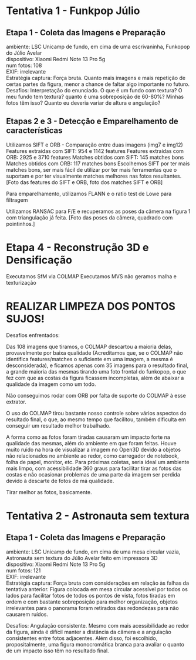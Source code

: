 # Tentativa 1 - Funkpop Júlio

## Etapa 1 - Coleta das Imagens e Preparação
ambiente: LSC Unicamp de fundo, em cima de uma escrivaninha, Funkopop do Júlio Avelar  
dispositivo: Xiaomi Redmi Note 13 Pro 5g  
num fotos: 108  
EXIF: irrelevante  
Estratégia captura: Força bruta. Quanto mais imagens e mais repetição de certas partes da figura, menor a chance de faltar algo importante no futuro.
Desafios: Interpretação do enunciado. O que é um fundo com textura? O meu fundo tem textura? quanto é uma sobreposição de 60-80%? Minhas fotos têm isso? Quanto eu deveria variar de altura e angulação?  


## Etapas 2 e 3 - Detecção e Emparelhamento de características
Utilizamos SIFT e ORB - Comparação entre duas imagens (img7 e img12)
Features extraídas com SIFT: 954 e 1142 features
Features extraídas com ORB: 2925 e 3710 features
Matches obtidos com SIFT: 145 matches bons
Matches obtidos com ORB: 117 matches bons
Escolhemos SIFT por ter mais matches bons, ser mais fácil de utilizar por ter mais ferramentas que o suportam e por ter visualmente matches melhores nas fotos resultantes.
[Foto das features do SIFT e ORB, foto dos matches SIFT e ORB]

Para emparelhamento, utilizamos FLANN e o ratio test de Lowe para filtragem

Utilizamos RANSAC para F/E e recuperamos as poses da câmera na figura 1 com triangulação já feita.
[Foto das poses da câmera, quadrado com pointinhos.]

# Etapa 4 - Reconstrução 3D e Densificação

Executamos SfM via COLMAP
Executamos MVS
não geramos malha e texturização
# REALIZAR LIMPEZA DOS PONTOS SUJOS!


Desafios enfrentados:

Das 108 imagens que tiramos, o COLMAP descartou a maioria delas, provavelmente por baixa qualidade (Acreditamos que, se o COLMAP não identifica features/matches o suficiente em uma imagem, a mesma é desconsiderada), e ficamos apenas com 35 imagens para o resultado final, a grande maioria das mesmas tirando uma foto frontal do funkopop, o que fez com que as costas da figura ficassem incompletas, além de abaixar a qualidade da imagem como um todo.

Não conseguimos rodar com ORB por falta de suporte do COLMAP à esse extrator.

O uso do COLMAP tirou bastante nosso controle sobre vários aspectos do resultado final, o que, ao mesmo tempo que facilitou, também dificulta em conseguir um resultado melhor trabalhado.

A forma como as fotos foram tiradas causaram um impacto forte na qualidade das mesmas, além do ambiente em que foram feitas. Houve muito ruido na hora de visualizar a imagem no Open3D devido a objetos não relacionados no ambiente ao redor, como carregador de notebook, folha de papel, monitor, etc. Para próximas coletas, seria ideal um ambiente mais limpo, com acessibilidade 360 graus para facilitar tirar as fotos das costas e não ocasionar problemas de uma parte da imagem ser perdida devido à descarte de fotos de má qualidade.

Tirar melhor as fotos, basicamente.

# Tentativa 2 - Astronauta sem textura

## Etapa 1 - Coleta das Imagens e Preparação
ambiente: LSC Unicamp de fundo, em cima de uma mesa circular vazia, Astronauta sem textura do Júlio Avelar feito em impressora 3D  
dispositivo: Xiaomi Redmi Note 13 Pro 5g  
num fotos: 121  
EXIF: irrelevante  
Estratégia captura: Força bruta com considerações em relação às falhas da tentativa anterior. Figura colocada em mesa circular acessível por todos os lados para facilitar fotos de todos os pontos de vista, fotos tiradas em ordem e com bastante sobreposição para melhor organização, objetos irrelevantes para o panorama foram retirados das redondezas para não causarem ruídos.

Desafios: Angulação consistente. Mesmo com mais acessibilidade ao redor da figura, ainda é difícil manter a distância da câmera e a angulação consistentes entre fotos adjacentes. Além disso, foi escolhido, propositalmente, uma figura monocromática branca para avaliar o quanto de um impacto isso têm no resultado final.